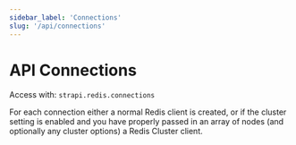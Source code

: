 ```yaml
---
sidebar_label: 'Connections'
slug: '/api/connections'
---
```


# API Connections

Access with: `strapi.redis.connections`

For each connection either a normal Redis client is created, or if the cluster setting is enabled and you have properly passed in an array of nodes (and optionally any cluster options) a Redis Cluster client.
